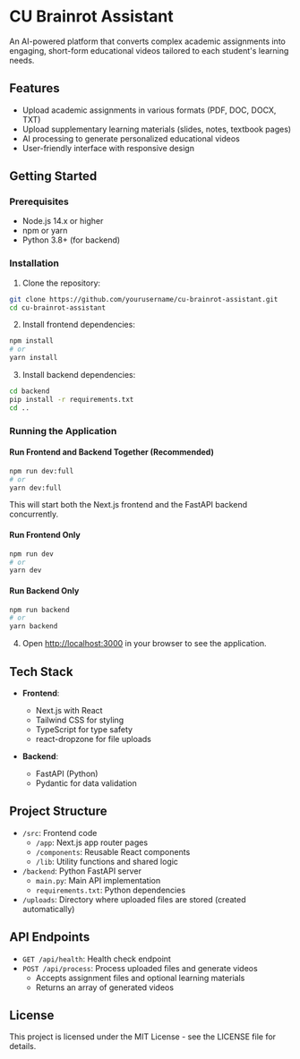 # CU Brainrot Assistant

An AI-powered platform that converts complex academic assignments into engaging, short-form educational videos tailored to each student's learning needs.

## Features

- Upload academic assignments in various formats (PDF, DOC, DOCX, TXT)
- Upload supplementary learning materials (slides, notes, textbook pages)
- AI processing to generate personalized educational videos
- User-friendly interface with responsive design

## Getting Started

### Prerequisites

- Node.js 14.x or higher
- npm or yarn
- Python 3.8+ (for backend)

### Installation

1. Clone the repository:
```bash
git clone https://github.com/yourusername/cu-brainrot-assistant.git
cd cu-brainrot-assistant
```

2. Install frontend dependencies:
```bash
npm install
# or
yarn install
```

3. Install backend dependencies:
```bash
cd backend
pip install -r requirements.txt
cd ..
```

### Running the Application

#### Run Frontend and Backend Together (Recommended)

```bash
npm run dev:full
# or
yarn dev:full
```

This will start both the Next.js frontend and the FastAPI backend concurrently.

#### Run Frontend Only

```bash
npm run dev
# or
yarn dev
```

#### Run Backend Only

```bash
npm run backend
# or
yarn backend
```

4. Open [http://localhost:3000](http://localhost:3000) in your browser to see the application.

## Tech Stack

- **Frontend**:
  - Next.js with React
  - Tailwind CSS for styling
  - TypeScript for type safety
  - react-dropzone for file uploads

- **Backend**:
  - FastAPI (Python)
  - Pydantic for data validation

## Project Structure

- `/src`: Frontend code
  - `/app`: Next.js app router pages
  - `/components`: Reusable React components
  - `/lib`: Utility functions and shared logic
- `/backend`: Python FastAPI server
  - `main.py`: Main API implementation
  - `requirements.txt`: Python dependencies
- `/uploads`: Directory where uploaded files are stored (created automatically)

## API Endpoints

- `GET /api/health`: Health check endpoint
- `POST /api/process`: Process uploaded files and generate videos
  - Accepts assignment files and optional learning materials
  - Returns an array of generated videos

## License

This project is licensed under the MIT License - see the LICENSE file for details.